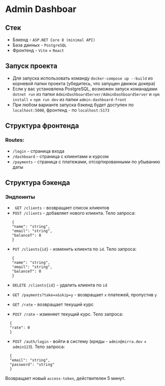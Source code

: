 # Admin Dashboar

## Стек
 - Бэкенд - `ASP.NET Core 8 (minimal API)`
 - База данных - `PostgreSQL`
 - Фронтенд - `Vite` + `React`

## Запуск проекта
 - Для запуска использовать команду `docker-compose up --build` из корневой папки проекта (убедитесь, что запущен движок докера)
 - Если у вас установлена PostgreSQL, возможен запуск команадами `dotnet run` из папки `AdminDashboardServer/AdminDashboardServer` и `npm install` + `npm run dev` из папки `admin-dashboard-front`
 - При любом варианте запуска бэкенд будет доступен по `localhost:5000`, фронтенд - по `localhost:5173`

## Структура фронтенда
### Routes:
 - `/login` - страница входа
 - `/dashboard` - страница с клиентами и курсом
 - `/payments` - страница с платежами, отсортированными по убыванию даты

## Структура бэкенда
### Эндпоинты
 - ` GET /clients` - возвращает список клиентов
 - `POST /clients` - добавляет нового клиента. Тело запроса:
 ```
    {
    "name": "string",
    "email": "string",
    "balanceT": 0
    }
 ```
 - `PUT /clients{id}` - изменить клиента по `id`. Тело запроса:
 ```
    {
    "name": "string",
    "email": "string",
    "balanceT": 0
    }
 ```
  - `DELETE /clients{id}` - удалить клиента по `id`

  - `GET /payments?take=x&skip=y` - возвращает `x` платежей, пропустив `y`
  - `GET /rate` - возвращает текущий курс
  - `POST /rate` - изменяет текущий курс. Тело запроса:
  ```
    {
    "rate": 0
    }
  ```
  - `POST /auth/login` - войти в систему (креды - `admin@mirra.dev` + `admin123`). Тело запроса:
  ```
    {
    "email": "string",
    "password": "string"
    }
  ```
  Возвращает новый `access-token`, действителен 5 минут.

